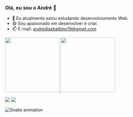 ### Olá, eu sou o André 👋

- 🌱 Eu atualmente estou estudando desenvolviumento Web.
- 😄 Sou apaixonado em desenvolver e criar.
- 📫 E-mail: andrediasbalbino19@gmail.com

<div align="left">
  <a href="https://github.com/AndreDB19">
  <img height="180em" src="https://github-readme-stats.vercel.app/api?username=AndreDB19&show_icons=true&theme=dark&include_all_commits=true&count_private=true"/>
  <img height="180em" src="https://github-readme-stats.vercel.app/api/top-langs/?username=AndreDB19&layout=compact&langs_count=7&theme=dark"/>
</div>
  
  <div> 

  <a href="https://instagram.com/andrediasbalbino" target="_blank"><img src="https://img.shields.io/badge/-Instagram-%23E4405F?style=for-the-badge&logo=instagram&logoColor=white" target="_blank"></a> 
  <a href = "mailto:andrediasbalbino19@gmail.com"><img src="https://img.shields.io/badge/-Gmail-%23333?style=for-the-badge&logo=gmail&logoColor=white" target="_blank"></a>
 
![Snake animation](https://github.com/AndreDB19/AndreDB19/blob/output/github-contribution-grid-snake.svg)
 
</div>

